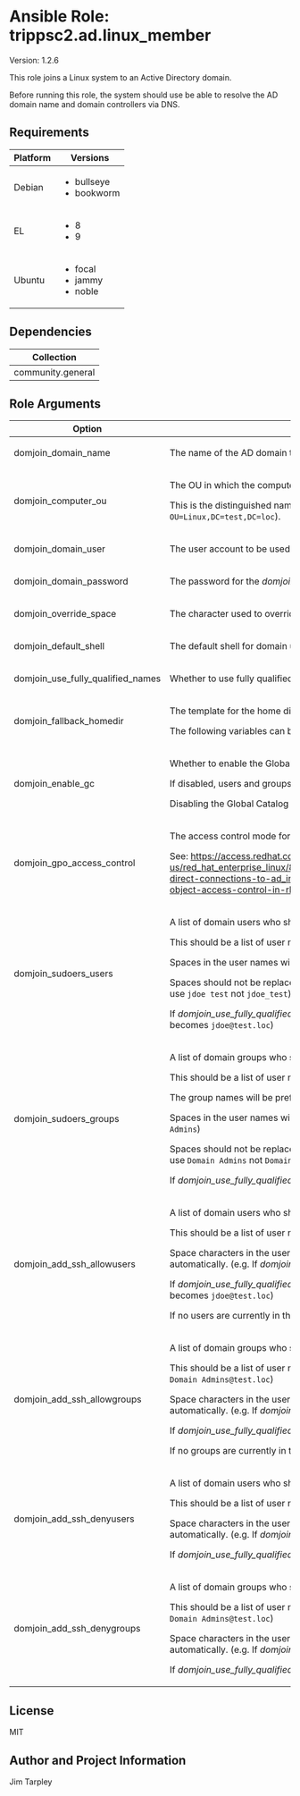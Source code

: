 <!-- BEGIN_ANSIBLE_DOCS -->

# Ansible Role: trippsc2.ad.linux_member
Version: 1.2.6

This role joins a Linux system to an Active Directory domain.

Before running this role, the system should use be able to resolve the AD domain name and domain controllers via DNS.


## Requirements

| Platform | Versions |
| -------- | -------- |
| Debian | <ul><li>bullseye</li><li>bookworm</li></ul> |
| EL | <ul><li>8</li><li>9</li></ul> |
| Ubuntu | <ul><li>focal</li><li>jammy</li><li>noble</li></ul> |

## Dependencies

| Collection |
| ---------- |
| community.general |

## Role Arguments
|Option|Description|Type|Required|Choices|Default|
|---|---|---|---|---|---|
| domjoin_domain_name | <p>The name of the AD domain to which the Linux system will be joined.</p> | str | yes |  |  |
| domjoin_computer_ou | <p>The OU in which the computer account will be created.</p><p>This is the distinguished name of the OU relative to the base of the domain (e.g. `OU=Linux` not `OU=Linux,DC=test,DC=loc`).</p> | str | no |  |  |
| domjoin_domain_user | <p>The user account to be used to authenticate to the AD domain for joining the Linux machine.</p> | str | yes |  |  |
| domjoin_domain_password | <p>The password for the *domjoin_domain_user* user account.</p> | str | yes |  |  |
| domjoin_override_space | <p>The character used to override spaces in AD user or group names.</p> | str | no |  |  |
| domjoin_default_shell | <p>The default shell for domain users.</p> | path | no |  | /bin/bash |
| domjoin_use_fully_qualified_names | <p>Whether to use fully qualified names for domain users and groups.</p> | bool | no |  | true |
| domjoin_fallback_homedir | <p>The template for the home directory of domain users.</p><p>The following variables can be used: %u - the username,  %d - the fully qualified domain name</p> | str | no |  | /home/%u@%d |
| domjoin_enable_gc | <p>Whether to enable the Global Catalog for the domain.</p><p>If disabled, users and groups from trusted domains will not be recognized by the Linux system.</p><p>Disabling the Global Catalog can improve performance when there are many trusted domains.</p> | bool | no |  | false |
| domjoin_gpo_access_control | <p>The access control mode for Group Policy Objects.</p><p>See: https://access.redhat.com/documentation/en-us/red_hat_enterprise_linux/8/html/integrating_rhel_systems_directly_with_windows_active_directory/managing-direct-connections-to-ad_integrating-rhel-systems-directly-with-active-directory#applying-group-policy-object-access-control-in-rhel_managing-direct-connections-to-ad for details.</p> | str | no | <ul><li>disabled</li><li>permissive</li><li>enforcing</li></ul> | disabled |
| domjoin_sudoers_users | <p>A list of domain users who should be added to the sudoers file.</p><p>This should be a list of user names only, not fully qualified names. (e.g. `jdoe` not `TEST\jdoe` or `jdoe@test.loc`)</p><p>Spaces in the user names will be escaped automatically in the config file. (e.g. `jdoe test` becomes `jdoe\ test`)</p><p>Spaces should not be replaced by the *domjoin_override_space* character. (e.g. If *domjoin_override_space* is `_`, use `jdoe test` not `jdoe_test`)</p><p>If *domjoin_use_fully_qualified_names* is `true`, the domain name suffix will be added automatically. (e.g. `jdoe` becomes `jdoe@test.loc`)</p> | list of 'str' | no |  |  |
| domjoin_sudoers_groups | <p>A list of domain groups who should be added to the sudoers file.</p><p>This should be a list of user names only, not fully qualified names. (e.g. `linux` not `TEST\linux` or `linux@test.loc`)</p><p>The group names will be prefixed with a `%` symbol automatically in the config file. (e.g. `linux` becomes `%linux`)</p><p>Spaces in the user names will be escaped automatically in the config file. (e.g. `Domain Admins` becomes `Domain\ Admins`)</p><p>Spaces should not be replaced by the *domjoin_override_space* character. (e.g. If *domjoin_override_space* is `_`, use `Domain Admins` not `Domain_Admins`)</p><p>If *domjoin_use_fully_qualified_names* is `true`, the domain name suffix will be added automatically.</p> | list of 'str' | no |  |  |
| domjoin_add_ssh_allowusers | <p>A list of domain users who should be added to the AllowUsers directive in the SSH configuration.</p><p>This should be a list of user names only, not fully qualified names. (e.g. `jdoe` not `TEST\jdoe` or `jdoe@test.loc`)</p><p>Space characters in the user names will be replaced with the character specified in *domjoin_override_space* automatically. (e.g. If *domjoin_override_space* is `_`, `jdoe test` becomes `jdoe_test`)</p><p>If *domjoin_use_fully_qualified_names* is `true`, the domain name suffix will be added automatically. (e.g. `jdoe` becomes `jdoe@test.loc`)</p><p>If no users are currently in the AllowUsers directive, the directive will **not** be created for safety reasons.</p> | list of 'str' | no |  |  |
| domjoin_add_ssh_allowgroups | <p>A list of domain groups who should be added to the AllowGroups directive in the SSH configuration.</p><p>This should be a list of user names only, not fully qualified names. (e.g. `Domain Admins` not `TEST\Domain Admins` or `Domain Admins@test.loc`)</p><p>Space characters in the user names will be replaced with the character specified in *domjoin_override_space* automatically. (e.g. If *domjoin_override_space* is `_`, `Domain Admins` becomes `Domain_Admins`)</p><p>If *domjoin_use_fully_qualified_names* is `true`, the domain name suffix will be added automatically.</p><p>If no groups are currently in the AllowGroups directive, the directive will **not** be created.</p> | list of 'str' | no |  |  |
| domjoin_add_ssh_denyusers | <p>A list of domain users who should be added to the DenyUsers directive in the SSH configuration.</p><p>This should be a list of user names only, not fully qualified names (e.g. `jdoe` not `TEST\jdoe` or `jdoe@test.loc`).</p><p>Space characters in the user names will be replaced with the character specified in *domjoin_override_space* automatically. (e.g. If *domjoin_override_space* is `_`, `jdoe test` becomes `jdoe_test`)</p><p>If *domjoin_use_fully_qualified_names* is `true`, the domain name suffix will be added automatically.</p> | list of 'str' | no |  |  |
| domjoin_add_ssh_denygroups | <p>A list of domain groups who should be added to the DenyGroups directive in the SSH configuration.</p><p>This should be a list of user names only, not fully qualified names. (e.g. `Domain Admins` not `TEST\Domain Admins` or `Domain Admins@test.loc`)</p><p>Space characters in the user names will be replaced with the character specified in *domjoin_override_space* automatically. (e.g. If *domjoin_override_space* is `_`, `Domain Admins` becomes `Domain_Admins`)</p><p>If *domjoin_use_fully_qualified_names* is `true`, the domain name suffix will be added automatically.</p> | list of 'str' | no |  |  |


## License
MIT

## Author and Project Information
Jim Tarpley
<!-- END_ANSIBLE_DOCS -->

